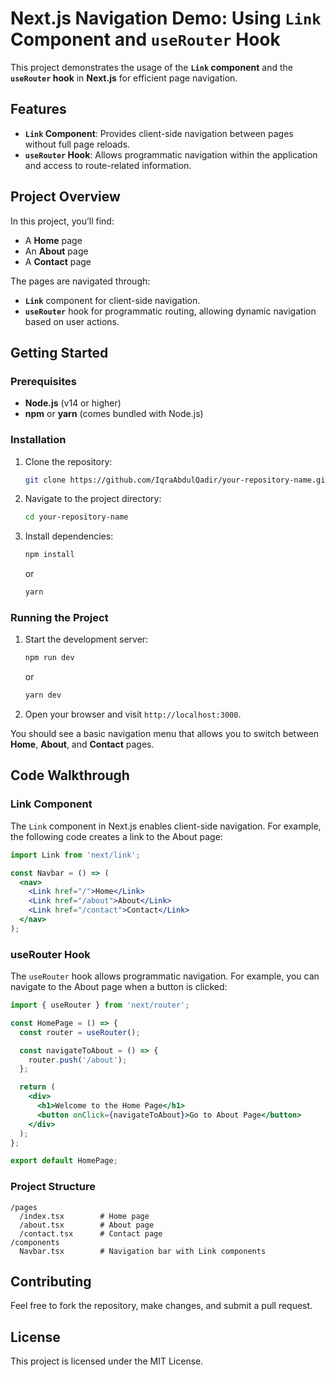 
# Next.js Navigation Demo: Using `Link` Component and `useRouter` Hook

This project demonstrates the usage of the **`Link` component** and the **`useRouter` hook** in **Next.js** for efficient page navigation.

## Features

- **`Link` Component**: Provides client-side navigation between pages without full page reloads.
- **`useRouter` Hook**: Allows programmatic navigation within the application and access to route-related information.

## Project Overview

In this project, you’ll find:
- A **Home** page
- An **About** page
- A **Contact** page

The pages are navigated through:
- **`Link`** component for client-side navigation.
- **`useRouter`** hook for programmatic routing, allowing dynamic navigation based on user actions.

## Getting Started

### Prerequisites

- **Node.js** (v14 or higher)
- **npm** or **yarn** (comes bundled with Node.js)

### Installation

1. Clone the repository:
   ```bash
   git clone https://github.com/IqraAbdulQadir/your-repository-name.git
   ```

2. Navigate to the project directory:
   ```bash
   cd your-repository-name
   ```

3. Install dependencies:
   ```bash
   npm install
   ```
   or
   ```bash
   yarn
   ```

### Running the Project

1. Start the development server:
   ```bash
   npm run dev
   ```
   or
   ```bash
   yarn dev
   ```

2. Open your browser and visit `http://localhost:3000`.

You should see a basic navigation menu that allows you to switch between **Home**, **About**, and **Contact** pages.

## Code Walkthrough

### **Link Component**

The `Link` component in Next.js enables client-side navigation. For example, the following code creates a link to the About page:

```jsx
import Link from 'next/link';

const Navbar = () => (
  <nav>
    <Link href="/">Home</Link>
    <Link href="/about">About</Link>
    <Link href="/contact">Contact</Link>
  </nav>
);
```

### **useRouter Hook**

The `useRouter` hook allows programmatic navigation. For example, you can navigate to the About page when a button is clicked:

```jsx
import { useRouter } from 'next/router';

const HomePage = () => {
  const router = useRouter();

  const navigateToAbout = () => {
    router.push('/about');
  };

  return (
    <div>
      <h1>Welcome to the Home Page</h1>
      <button onClick={navigateToAbout}>Go to About Page</button>
    </div>
  );
};

export default HomePage;
```

### **Project Structure**

```
/pages
  /index.tsx        # Home page
  /about.tsx        # About page
  /contact.tsx      # Contact page
/components
  Navbar.tsx        # Navigation bar with Link components
```

## Contributing

Feel free to fork the repository, make changes, and submit a pull request.

## License

This project is licensed under the MIT License.

